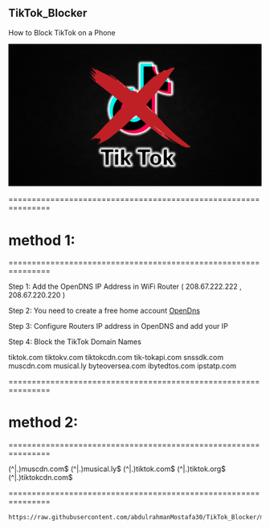## TikTok_Blocker
How to Block TikTok on a Phone

![image0](images/tiktok.png)


===============================================================
# method 1:
===============================================================


Step 1: Add the OpenDNS IP Address in WiFi Router ( 208.67.222.222  , 208.67.220.220 )

Step 2: You need to create a free home account  <a href="https://signup.opendns.com/homefree/" target="_blank">OpenDns</a> 

Step 3: Configure Routers IP address in OpenDNS and add your IP

Step 4: Block the TikTok Domain Names

tiktok.com
tiktokv.com
tiktokcdn.com
tik-tokapi.com
snssdk.com
muscdn.com
musical.ly
byteoversea.com
ibytedtos.com
ipstatp.com


===============================================================
# method 2:
===============================================================

(^|\.)muscdn\.com$
(^|\.)musical\.ly$
(^|\.)tiktok\.com$
(^|\.)tiktok\.org$
(^|\.)tiktokcdn\.com$

===============================================================


```
https://raw.githubusercontent.com/abdulrahmanMostafa30/TikTok_Blocker/master/hosts
```
